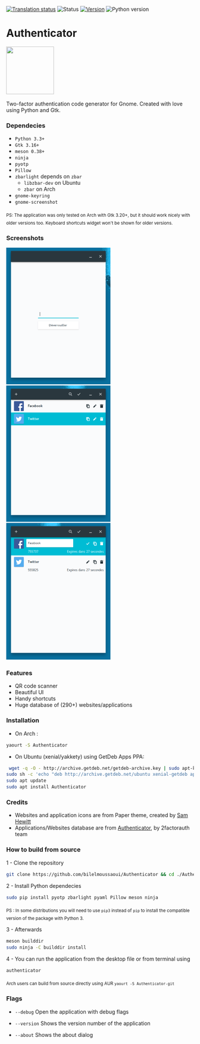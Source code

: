 <a href="https://hosted.weblate.org/engage/Authenticator/?utm_source=widget"><img src="https://hosted.weblate.org/widgets/Authenticator/-/svg-badge.svg" alt="Translation status" /></a> ![Status](https://img.shields.io/badge/status-stable-green.svg) [![Version](https://img.shields.io/badge/version-0.1.1-green.svg)](https://github.com/bilelmoussaoui/Authenticator/releases) ![Python
version](https://img.shields.io/badge/python-3.3%2B-blue.svg)

# Authenticator
<img src="https://raw.githubusercontent.com/bilelmoussaoui/Authenticator/master/data/icons/hicolor/256x256/apps/com.github.bilelmoussaoui.Authenticator.png" width="128" height="128" />
<p>Two-factor authentication code generator for Gnome. Created with love using Python and Gtk.</p>

### Dependecies

- `Python 3.3+`
- `Gtk 3.16+`
- `meson 0.38+`
- `ninja`
- `pyotp`
- `Pillow`
- `zbarlight` depends on `zbar`
  - `libzbar-dev` on Ubuntu
  - `zbar` on Arch
- `gnome-keyring`
- `gnome-screenshot`

<sub>
PS: The application was only tested on Arch with Gtk 3.20+, but it should work nicely with older versions too. Keyboard shortcuts widget won't be shown for older versions.
</sub>

### Screenshots

<img src="screenshots/screenshot7.png" width="280" /> <img src="screenshots/screenshot1.png" width="280" /> <img src="screenshots/screenshot2.png" width="280" />

### Features

- QR code scanner
- Beautiful UI
- Handy shortcuts
- Huge database of (290+) websites/applications

### Installation

- On Arch :

```bash
yaourt -S Authenticator
```

- On Ubuntu (xenial/yakkety) using GetDeb Apps PPA:

```bash
 wget -q -O - http://archive.getdeb.net/getdeb-archive.key | sudo apt-key add -
sudo sh -c 'echo "deb http://archive.getdeb.net/ubuntu xenial-getdeb apps" >> /etc/apt/sources.list.d/getdeb.list'
sudo apt update
sudo apt install Authenticator
 ```

### Credits

- Websites and application icons are from Paper theme, created by [Sam Hewitt](https://github.com/snwh)
- Applications/Websites database are from [Authenticator](https://github.com/2factorauth/Authenticator), by 2factorauth team

### How to build from source

1 - Clone the repository

```bash
git clone https://github.com/bilelmoussaoui/Authenticator && cd ./Authenticator
```

2 - Install Python dependecies

```bash
sudo pip install pyotp zbarlight pyaml Pillow meson ninja
```

<sub>PS : In some distributions you will need to use `pip3` instead of `pip` to install the compatible version of the package with Python 3.</sub> <br>

3 - Afterwards

```bash
meson builddir
sudo ninja -C builddir install
```

4 - You can run the application from the desktop file or from terminal using
```bash
authenticator
```

<sub>Arch users can build from source directly using AUR `yaourt -S Authenticator-git`</sub>

### Flags

- `--debug`
  Open the application with debug flags

- `--version`
  Shows the version number of the application

- `--about`
  Shows the about dialog
